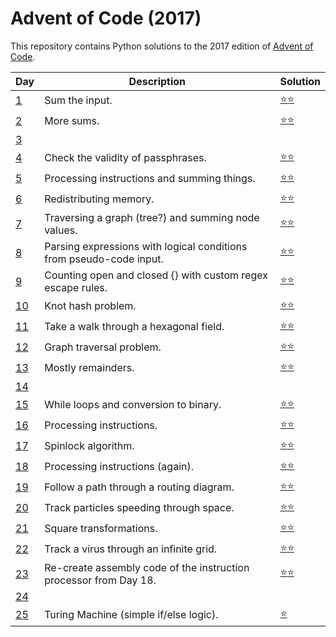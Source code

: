 # Advent of Code (2017)
This repository contains Python solutions to the 2017 edition of [Advent of Code](https://adventofcode.com/2017). 

| Day | Description | Solution |
| --- | -------| -----| 
| [1](https://adventofcode.com/2017/day/1)  | Sum the input. | [:star::star:](https://github.com/IAjimi/AdventOfCode2020/blob/master/2017/AOC1.py) | 
| [2](https://adventofcode.com/2017/day/2) | More sums. | [:star::star:](https://github.com/IAjimi/AdventOfCode2020/blob/master/2017/AOC2.py) |
| [3](https://adventofcode.com/2017/day/3) |  |  |
| [4](https://adventofcode.com/2017/day/4) | Check the validity of passphrases. | [:star::star:](https://github.com/IAjimi/AdventOfCode2020/blob/master/2017/AOC4.py) |
| [5](https://adventofcode.com/2017/day/5) | Processing instructions and summing things. | [:star::star:](https://github.com/IAjimi/AdventOfCode2020/blob/master/2017/AOC5.py) |
| [6](https://adventofcode.com/2017/day/6) | Redistributing memory. | [:star::star:](https://github.com/IAjimi/AdventOfCode2020/blob/master/2017/AOC6.py) |
| [7](https://adventofcode.com/2017/day/7) | Traversing a graph (tree?) and summing node values.  | [:star::star:](https://github.com/IAjimi/AdventOfCode2020/blob/master/2017/AOC7.py) |
| [8](https://adventofcode.com/2017/day/8) | Parsing expressions with logical conditions from pseudo-code input.  | [:star::star:](https://github.com/IAjimi/AdventOfCode2020/blob/master/2017/AOC8.py) |
| [9](https://adventofcode.com/2017/day/9) | Counting open and closed {} with custom regex escape rules. | [:star::star:](https://github.com/IAjimi/AdventOfCode2020/blob/master/2017/AOC9.py) |
| [10](https://adventofcode.com/2017/day/10) | Knot hash problem. | [:star::star:](https://github.com/IAjimi/AdventOfCode2020/blob/master/2017/AOC10.py) |
| [11](https://adventofcode.com/2017/day/11) | Take a walk through a hexagonal field.  | [:star::star:](https://github.com/IAjimi/AdventOfCode2020/blob/master/2017/AOC11.py) |
| [12](https://adventofcode.com/2017/day/12) | Graph traversal problem. | [:star::star:](https://github.com/IAjimi/AdventOfCode2020/blob/master/2017/AOC12.py) |
| [13](https://adventofcode.com/2017/day/13) | Mostly remainders. | [:star::star:](https://github.com/IAjimi/AdventOfCode2020/blob/master/2017/AOC13.py) |
| [14](https://adventofcode.com/2017/day/14) |  |  |
| [15](https://adventofcode.com/2017/day/15) | While loops and conversion to binary. | [:star::star:](https://github.com/IAjimi/AdventOfCode2020/blob/master/2017/AOC15.py) |
| [16](https://adventofcode.com/2017/day/16) | Processing instructions. | [:star::star:](https://github.com/IAjimi/AdventOfCode2020/blob/master/2017/AOC16.py) |
| [17](https://adventofcode.com/2017/day/17) | Spinlock algorithm. | [:star::star:](https://github.com/IAjimi/AdventOfCode2020/blob/master/2017/AOC17.py) |
| [18](https://adventofcode.com/2017/day/18) | Processing instructions (again). | [:star::star:](https://github.com/IAjimi/AdventOfCode2020/blob/master/2017/AOC18.py) |
| [19](https://adventofcode.com/2017/day/19) | Follow a path through a routing diagram. | [:star::star:](https://github.com/IAjimi/AdventOfCode2020/blob/master/2017/AOC19.py) |
| [20](https://adventofcode.com/2017/day/20) | Track particles speeding through space. | [:star::star:](https://github.com/IAjimi/AdventOfCode2020/blob/master/2017/AOC20.py) |
| [21](https://adventofcode.com/2017/day/21) | Square transformations. | [:star::star:](https://github.com/IAjimi/AdventOfCode2020/blob/master/2017/AOC21.py) |
| [22](https://adventofcode.com/2017/day/22) | Track a virus through an infinite grid. | [:star::star:](https://github.com/IAjimi/AdventOfCode2020/blob/master/2017/AOC22.py) |
| [23](https://adventofcode.com/2017/day/23) | Re-create assembly code of the instruction processor from Day 18. | [:star::star:](https://github.com/IAjimi/AdventOfCode2020/blob/master/2017/AOC23.py) |
| [24](https://adventofcode.com/2017/day/24) | | |
| [25](https://adventofcode.com/2017/day/25) | Turing Machine (simple if/else logic). | [:star:](https://github.com/IAjimi/AdventOfCode2020/blob/master/2017/AOC25.py) |